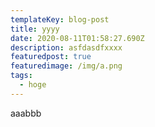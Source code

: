 ```yaml
---
templateKey: blog-post
title: yyyy
date: 2020-08-11T01:58:27.690Z
description: asfdasdfxxxx
featuredpost: true
featuredimage: /img/a.png
tags:
  - hoge
---
```

aaabbb